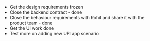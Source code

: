 - Get the design requirements frozen
- Close the backend contract - done
- Close the behaviour requirements with Rohit and share it with the product team - done
- Get the UI work done 
- Test more on adding new UPI app scenario
